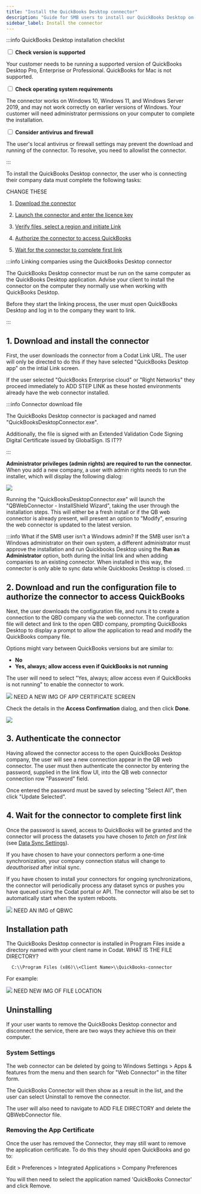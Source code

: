 ```yaml
---
title: "Install the QuickBooks Desktop connector"
description: "Guide for SMB users to install our QuickBooks Desktop on-premise connector."
sidebar_label: Install the connector
---
```

:::info QuickBooks Desktop installation checklist

<input type="checkbox" unchecked/> <b>Check version is supported</b>

Your customer needs to be running a supported version of QuickBooks Desktop Pro, Enterprise or Professional. QuickBooks for Mac is not supported. 

<input type="checkbox" unchecked/> <b>Check operating system requirements</b>

The connector works on Windows 10, Windows 11, and Windows Server 2019, and may not work correctly on earlier versions of Windows. Your customer will need administrator permissions on your computer to complete the installation.

<input type="checkbox" unchecked/> <b>Consider antivirus and firewall</b>

The user's local antivirus or firewall settings may prevent the download and running of the connector. To resolve, you need to allowlist the connector.

:::

To install the QuickBooks Desktop connector, the user who is connecting their company data must complete the following tasks:

CHANGE THESE
1. [Download the connector](/integrations/accounting/quickbooksdesktop/installing-the-quickbooks-connector#1-download-the-connector)

2. [Launch the connector and enter the licence key](/integrations/accounting/quickbooksdesktop/installing-the-quickbooks-connector#2-launch-the-connector-and-enter-the-licence-key)

3. [Verify files, select a region and initiate Link](/integrations/accounting/quickbooksdesktop/installing-the-quickbooks-connector#3-verify-files-select-a-region-and-initiate-link)

4. [Authorize the connector to access QuickBooks](/integrations/accounting/quickbooksdesktop/installing-the-quickbooks-connector#4-authorize-the-connector-to-access-quickbooks)

5. [Wait for the connector to complete first link](/integrations/accounting/quickbooksdesktop/installing-the-quickbooks-connector#5-wait-for-the-connector-to-complete-first-link)


:::info Linking companies using the QuickBooks Desktop connector

The QuickBooks Desktop connector must be run on the same computer as the QuickBooks Desktop application. Advise your client to install the connector on the computer they normally use when working with QuickBooks Desktop.

Before they start the linking process, the user must open QuickBooks Desktop and log in to the company they want to link. 

:::


## 1. Download and install the connector

First, the user downloads the connector from a Codat Link URL. The user will only be directed to do this if they have selected "QuickBooks Desktop app" on the intial Link screen.

If the user selected "QuickBooks Enterprise cloud" or "Right Networks" they proceed immediately to ADD STEP LINK as these hosted environments already have the web connector installed.

:::info Connector download file

The QuickBooks Desktop connector is packaged and named "QuickBooksDesktopConnector.exe".

Additionally, the file is signed with an Extended Validation Code Signing Digital Certificate issued by GlobalSign. IS IT??

:::

**Administrator privileges (admin rights) are required to run the connector.** When you add a new company, a user with admin rights needs to run the installer, which will display the following dialog:

<img src="/img/old/420dc1e-QBDLinkNew.JPG" />

Running the "QuickBooksDesktopConnector.exe" will launch the "QBWebConnector - InstallShield Wizard", taking the user through the installation steps. This will either be a fresh install or if the QB web connector is already present, will present an option to "Modify", ensuring the web connector is updated to the latest version.

:::info What if the SMB user isn't a Windows admin?
If the SMB user isn't a Windows administrator on their own system, a different administrator must approve the installation and run Quickbooks Desktop using the **Run as Administrator** option, both during the initial link and when adding companies to an existing connector. When installed in this way, the connector is only able to sync data while Quickbooks Desktop is closed.
:::

## 2. Download and run the configuration file to authorize the connector to access QuickBooks

Next, the user downloads the configuration file, and runs it to create a connection to the QBD company via the web connector. The configuration file will detect and link to the open QBD company, prompting QuickBooks Desktop to display a prompt to allow the application to read and modify the QuickBooks company file.

Options might vary between QuickBooks versions but are similar to:

- **No**
- **Yes, always; allow access even if QuickBooks is not running**

The user will need to select "Yes, always; allow access even if QuickBooks is not running" to enable the connector to work.

<img src="/img/old/c650d8d-QBD-Auth.png" />   NEED A NEW IMG OF APP CERTIFICATE SCREEN

Check the details in the **Access Confirmation** dialog, and then click **Done**.

<img src="/img/old/7db6c59-Access_Confirmation.png" />

## 3. Authenticate the connector

Having allowed the connector access to the open QuickBooks Desktop company, the user will see a new connection appear in the QB web connector. The user must then authenticate the connector by entering the password, supplied in the link flow UI, into the QB web connector connection row "Password" field.

Once entered the password must be saved by selecting "Select All", then click "Update Selected".

## 4. Wait for the connector to complete first link

Once the password is saved, access to QuickBooks will be granted and the connector will process the datasets you have chosen to _fetch on first link_ (see [Data Sync Settings](/core-concepts/data-type-settings)).

If you have chosen to have your connectors perform a one-time synchronization, your company connection status will change to _deauthorised_ after initial sync.

If you have chosen to install your connectors for ongoing synchronizations, the connector will periodically process any dataset syncs or pushes you have queued using the Codat portal or API. The connector will also be set to automatically start when the system reboots.

<img src="/img/old/e435017-Linked_Succesfully.png" />  NEED AN IMG of QBWC

## Installation path

The QuickBooks Desktop connector is installed in Program Files inside a directory named with your client name in Codat. WHAT IS THE FILE DIRECTORY?

```
  C:\\Program Files (x86)\\<Client Name>\\QuickBooks-connector
```

For example:

<img src="/img/old/8fa7d87-qbd-connector-installation-path-border.png" /> NEED NEW IMG OF FILE LOCATION


## Uninstalling

If your user wants to remove the QuickBooks Desktop connector and disconnect the service, there are two ways they achieve this on their computer.

### System Settings

The web connector can be deleted by going to Windows Settings > Apps & features from the menu and then search for "Web Connector" in the filter form.

The QuickBooks Connector will then show as a result in the list, and the user can select Uninstall to remove the connector.

The user will also need to navigate to ADD FILE DIRECTORY and delete the QBWebConnector file.

### Removing the App Certificate

Once the user has removed the Connector, they may still want to remove the application certificate. To do this they should open QuickBooks and go to:

Edit > Preferences > Integrated Applications > Company Preferences

You will then need to select the application named 'QuickBooks Connector' and click Remove.
